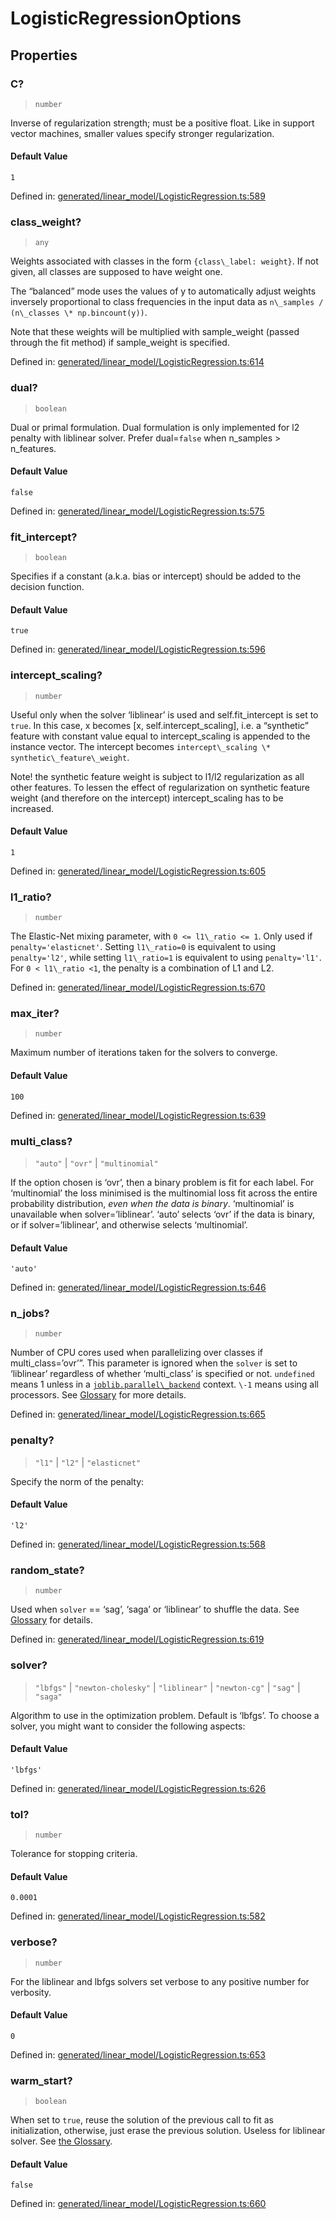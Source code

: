 # LogisticRegressionOptions

## Properties

### C?

> `number`

Inverse of regularization strength; must be a positive float. Like in support vector machines, smaller values specify stronger regularization.

#### Default Value

`1`

Defined in:  [generated/linear\_model/LogisticRegression.ts:589](https://github.com/transitive-bullshit/scikit-learn-ts/blob/92ab806/packages/sklearn/src/generated/linear_model/LogisticRegression.ts#L589)

### class\_weight?

> `any`

Weights associated with classes in the form `{class\_label: weight}`. If not given, all classes are supposed to have weight one.

The “balanced” mode uses the values of y to automatically adjust weights inversely proportional to class frequencies in the input data as `n\_samples / (n\_classes \* np.bincount(y))`.

Note that these weights will be multiplied with sample\_weight (passed through the fit method) if sample\_weight is specified.

Defined in:  [generated/linear\_model/LogisticRegression.ts:614](https://github.com/transitive-bullshit/scikit-learn-ts/blob/92ab806/packages/sklearn/src/generated/linear_model/LogisticRegression.ts#L614)

### dual?

> `boolean`

Dual or primal formulation. Dual formulation is only implemented for l2 penalty with liblinear solver. Prefer dual=`false` when n\_samples > n\_features.

#### Default Value

`false`

Defined in:  [generated/linear\_model/LogisticRegression.ts:575](https://github.com/transitive-bullshit/scikit-learn-ts/blob/92ab806/packages/sklearn/src/generated/linear_model/LogisticRegression.ts#L575)

### fit\_intercept?

> `boolean`

Specifies if a constant (a.k.a. bias or intercept) should be added to the decision function.

#### Default Value

`true`

Defined in:  [generated/linear\_model/LogisticRegression.ts:596](https://github.com/transitive-bullshit/scikit-learn-ts/blob/92ab806/packages/sklearn/src/generated/linear_model/LogisticRegression.ts#L596)

### intercept\_scaling?

> `number`

Useful only when the solver ‘liblinear’ is used and self.fit\_intercept is set to `true`. In this case, x becomes \[x, self.intercept\_scaling\], i.e. a “synthetic” feature with constant value equal to intercept\_scaling is appended to the instance vector. The intercept becomes `intercept\_scaling \* synthetic\_feature\_weight`.

Note! the synthetic feature weight is subject to l1/l2 regularization as all other features. To lessen the effect of regularization on synthetic feature weight (and therefore on the intercept) intercept\_scaling has to be increased.

#### Default Value

`1`

Defined in:  [generated/linear\_model/LogisticRegression.ts:605](https://github.com/transitive-bullshit/scikit-learn-ts/blob/92ab806/packages/sklearn/src/generated/linear_model/LogisticRegression.ts#L605)

### l1\_ratio?

> `number`

The Elastic-Net mixing parameter, with `0 <= l1\_ratio <= 1`. Only used if `penalty='elasticnet'`. Setting `l1\_ratio=0` is equivalent to using `penalty='l2'`, while setting `l1\_ratio=1` is equivalent to using `penalty='l1'`. For `0 < l1\_ratio <1`, the penalty is a combination of L1 and L2.

Defined in:  [generated/linear\_model/LogisticRegression.ts:670](https://github.com/transitive-bullshit/scikit-learn-ts/blob/92ab806/packages/sklearn/src/generated/linear_model/LogisticRegression.ts#L670)

### max\_iter?

> `number`

Maximum number of iterations taken for the solvers to converge.

#### Default Value

`100`

Defined in:  [generated/linear\_model/LogisticRegression.ts:639](https://github.com/transitive-bullshit/scikit-learn-ts/blob/92ab806/packages/sklearn/src/generated/linear_model/LogisticRegression.ts#L639)

### multi\_class?

> `"auto"` \| `"ovr"` \| `"multinomial"`

If the option chosen is ‘ovr’, then a binary problem is fit for each label. For ‘multinomial’ the loss minimised is the multinomial loss fit across the entire probability distribution, *even when the data is binary*. ‘multinomial’ is unavailable when solver=’liblinear’. ‘auto’ selects ‘ovr’ if the data is binary, or if solver=’liblinear’, and otherwise selects ‘multinomial’.

#### Default Value

`'auto'`

Defined in:  [generated/linear\_model/LogisticRegression.ts:646](https://github.com/transitive-bullshit/scikit-learn-ts/blob/92ab806/packages/sklearn/src/generated/linear_model/LogisticRegression.ts#L646)

### n\_jobs?

> `number`

Number of CPU cores used when parallelizing over classes if multi\_class=’ovr’”. This parameter is ignored when the `solver` is set to ‘liblinear’ regardless of whether ‘multi\_class’ is specified or not. `undefined` means 1 unless in a [`joblib.parallel\_backend`](https://joblib.readthedocs.io/en/latest/parallel.html#joblib.parallel_backend "(in joblib v1.3.0.dev0)") context. `\-1` means using all processors. See [Glossary](../../glossary.html#term-n_jobs) for more details.

Defined in:  [generated/linear\_model/LogisticRegression.ts:665](https://github.com/transitive-bullshit/scikit-learn-ts/blob/92ab806/packages/sklearn/src/generated/linear_model/LogisticRegression.ts#L665)

### penalty?

> `"l1"` \| `"l2"` \| `"elasticnet"`

Specify the norm of the penalty:

#### Default Value

`'l2'`

Defined in:  [generated/linear\_model/LogisticRegression.ts:568](https://github.com/transitive-bullshit/scikit-learn-ts/blob/92ab806/packages/sklearn/src/generated/linear_model/LogisticRegression.ts#L568)

### random\_state?

> `number`

Used when `solver` == ‘sag’, ‘saga’ or ‘liblinear’ to shuffle the data. See [Glossary](../../glossary.html#term-random_state) for details.

Defined in:  [generated/linear\_model/LogisticRegression.ts:619](https://github.com/transitive-bullshit/scikit-learn-ts/blob/92ab806/packages/sklearn/src/generated/linear_model/LogisticRegression.ts#L619)

### solver?

> `"lbfgs"` \| `"newton-cholesky"` \| `"liblinear"` \| `"newton-cg"` \| `"sag"` \| `"saga"`

Algorithm to use in the optimization problem. Default is ‘lbfgs’. To choose a solver, you might want to consider the following aspects:

#### Default Value

`'lbfgs'`

Defined in:  [generated/linear\_model/LogisticRegression.ts:626](https://github.com/transitive-bullshit/scikit-learn-ts/blob/92ab806/packages/sklearn/src/generated/linear_model/LogisticRegression.ts#L626)

### tol?

> `number`

Tolerance for stopping criteria.

#### Default Value

`0.0001`

Defined in:  [generated/linear\_model/LogisticRegression.ts:582](https://github.com/transitive-bullshit/scikit-learn-ts/blob/92ab806/packages/sklearn/src/generated/linear_model/LogisticRegression.ts#L582)

### verbose?

> `number`

For the liblinear and lbfgs solvers set verbose to any positive number for verbosity.

#### Default Value

`0`

Defined in:  [generated/linear\_model/LogisticRegression.ts:653](https://github.com/transitive-bullshit/scikit-learn-ts/blob/92ab806/packages/sklearn/src/generated/linear_model/LogisticRegression.ts#L653)

### warm\_start?

> `boolean`

When set to `true`, reuse the solution of the previous call to fit as initialization, otherwise, just erase the previous solution. Useless for liblinear solver. See [the Glossary](../../glossary.html#term-warm_start).

#### Default Value

`false`

Defined in:  [generated/linear\_model/LogisticRegression.ts:660](https://github.com/transitive-bullshit/scikit-learn-ts/blob/92ab806/packages/sklearn/src/generated/linear_model/LogisticRegression.ts#L660)
